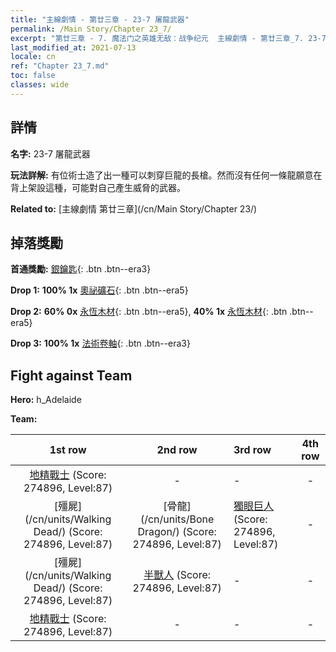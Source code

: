 ```yaml
---
title: "主線劇情 - 第廿三章 - 23-7 屠龍武器"
permalink: /Main Story/Chapter 23_7/
excerpt: "第廿三章 - 7. 魔法门之英雄无敌：战争纪元  主線劇情 - 第廿三章_7. 23-7 屠龍武器"
last_modified_at: 2021-07-13
locale: cn
ref: "Chapter 23_7.md"
toc: false
classes: wide
---
```


## 詳情

 **名字:** 23-7 屠龍武器

 **玩法詳解:** 有位術士造了出一種可以刺穿巨龍的長槍。然而沒有任何一條龍願意在背上架設這種，可能對自己產生威脅的武器。

 **Related to:** [主線劇情 第廿三章](/cn/Main Story/Chapter 23/)

## 掉落獎勵

 **首通獎勵:** [銀鑰匙](/cn/Items/con_693/){: .btn .btn--era3}

 **Drop 1:** **100% 1x** [奧祕礦石](/cn/Items/mat_75/){: .btn .btn--era5}

 **Drop 2:** **60% 0x** [永恆木材](/cn/Items/mat_69/){: .btn .btn--era5}, **40% 1x** [永恆木材](/cn/Items/mat_69/){: .btn .btn--era5}

 **Drop 3:** **100% 1x** [法術卷軸](/cn/Items/con_694/){: .btn .btn--era3}


## Fight against Team
 **Hero:** h_Adelaide

 **Team:**


  | 1st row | 2nd row | 3rd row | 4th row |
  |:----:|:----:|:----|:----:|
  | [地精戰士](/cn/units/Goblin/) (Score: 274896, Level:87)  | - | - | - |
  | [殭屍](/cn/units/Walking Dead/) (Score: 274896, Level:87)  | [骨龍](/cn/units/Bone Dragon/) (Score: 274896, Level:87)  | [獨眼巨人](/cn/units/Cyclops/) (Score: 274896, Level:87)  | - |
  | [殭屍](/cn/units/Walking Dead/) (Score: 274896, Level:87)  | [半獸人](/cn/units/Orc/) (Score: 274896, Level:87)  | - | - |
  | [地精戰士](/cn/units/Goblin/) (Score: 274896, Level:87)  | - | - | - |



